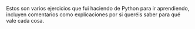 Estos son varios ejercicios que fui haciendo de Python para ir aprendiendo, incluyen comentarios como explicaciones por si queréis saber para qué vale cada cosa.
